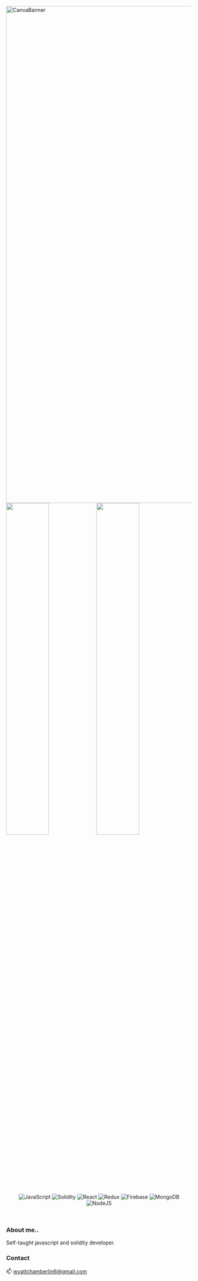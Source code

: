 <img width="1347" alt="CanvaBanner" src="https://user-images.githubusercontent.com/98968683/221973333-e119f2cd-5d92-45a8-ba97-60e4904ce0fc.png">


<img align="left" width=48% src="https://github-readme-stats.vercel.app/api/top-langs/?username=elkaholic6&layout=compact" />
<img align="left" width=48% src="https://github-readme-stats.vercel.app/api?username=elkaholic6&show_icons=true&theme=radical" />
</br>


<p align='center'>
<img  alt="JavaScript" src="https://img.shields.io/badge/javascript-%23323330.svg?style=for-the-badge&logo=javascript&logoColor=%23F7DF1E" />
<img  alt="Solidity" src="https://img.shields.io/badge/Solidity-%23363636.svg?style=for-the-badge&logo=solidity&logoColor=white" />
<img  alt="React" src="https://img.shields.io/badge/react-%2320232a.svg?style=for-the-badge&logo=react&logoColor=%2361DAFB" />
<img  alt="Redux" src="https://img.shields.io/badge/redux-%23593d88.svg?style=for-the-badge&logo=redux&logoColor=white" />
<img  alt="Firebase" src="https://img.shields.io/badge/Firebase-039BE5?style=for-the-badge&logo=Firebase&logoColor=white" />
<img  alt="MongoDB" src="https://img.shields.io/badge/MongoDB-%234ea94b.svg?style=for-the-badge&logo=mongodb&logoColor=white" />
<img  alt="NodeJS" src="https://img.shields.io/badge/node.js-6DA55F?style=for-the-badge&logo=node.js&logoColor=white" />
</p>
</br>



### About me..

Self-taught javascript and solidity developer.
</br>


### Contact
📫 wyattchamberlin6@gmail.com


